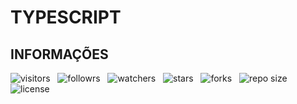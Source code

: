 # TYPESCRIPT

## INFORMAÇÕES

![visitors](https://visitor-badge.glitch.me/badge?page_id=Devsgeeknerd.typescript-front-end-zp "Total de Visitas")
&nbsp;
![followrs](https://img.shields.io/github/followers/Devsgeeknerd?style=social "Total de Seguidores")
&nbsp;
![watchers](https://img.shields.io/github/watchers/Devsgeeknerd/typescript-front-end-zp?style=social "Total de Observadores")
&nbsp;
![stars](https://img.shields.io/github/stars/Devsgeeknerd/typescript-front-end-zp?style=social "Total de Estrelas Recebidas")
&nbsp;
![forks](https://img.shields.io/github/forks/Devsgeeknerd/typescript-front-end-zp?style=social "Total de Forks")
&nbsp;
![repo size](https://img.shields.io/github/repo-size/Devsgeeknerd/typescript-front-end-zp?style=social "Tamanho do Repositório")
&nbsp;
![license](https://img.shields.io/github/license/Devsgeeknerd/typescript-front-end-zp?style=social "Licença do Repositório")
